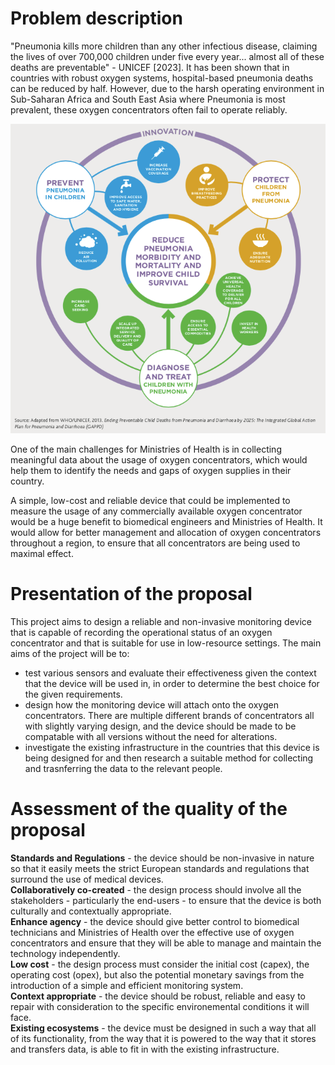 # Problem description

"Pneumonia kills more children than any other infectious disease, claiming the lives of over 700,000 children under five every year... almost all of these deaths are preventable" - UNICEF [2023]. It has been shown that in countries with robust oxygen systems, hospital-based pneumonia deaths can be reduced by half. However, due to the harsh operating environment in Sub-Saharan Africa and South East Asia where Pneumonia is most prevalent, these oxygen concentrators often fail to operate reliably.

![Plan to reduce pneumonia.](assets/Protect-Prevent-Treat-Pneumonia-graphic.png)

One of the main challenges for Ministries of Health is in collecting meaningful data about the usage of oxygen concentrators, which would help them to identify the needs and gaps of oxygen supplies in their country.

A simple, low-cost and reliable device that could be implemented to measure the usage of any commercially available oxygen concentrator would be a huge benefit to biomedical engineers and Ministries of Health. It would allow for better management and allocation of oxygen concentrators throughout a region, to ensure that all concentrators are being used to maximal effect.

# Presentation of the proposal

This project aims to design a reliable and non-invasive monitoring device that is capable of recording the operational status of an oxygen concentrator and that is suitable for use in low-resource settings. The main aims of the project will be to:

- test various sensors and evaluate their effectiveness given the context that the device will be used in, in order to determine the best choice for the given requirements.  
- design how the monitoring device will attach onto the oxygen concentrators. There are multiple different brands of concentrators all with slightly varying design, and the device should be made to be compatable with all versions without the need for alterations.   
- investigate the existing infrastructure in the countries that this device is being designed for and then research a suitable method for collecting and trasnferring the data to the relevant people.

# Assessment of the quality of the proposal

**Standards and Regulations** - the device should be non-invasive in nature so that it easily meets the strict European standards and regulations that surround the use of medical devices.  
**Collaboratively co-created** - the design process should involve all the stakeholders - particularly the end-users - to ensure that the device is both culturally and contextually appropriate.  
**Enhance agency** - the device should give better control to biomedical technicians and Ministries of Health over the effective use of oxygen concentrators and ensure that they will be able to manage and maintain the technology independently.  
**Low cost** - the design process must consider the initial cost (capex), the operating cost (opex), but also the potential monetary savings from the introduction of a simple and efficient monitoring system.  
**Context appropriate** - the device should be robust, reliable and easy to repair with consideration to the specific environemental conditions it will face.  
**Existing ecosystems** - the device must be designed in such a way that all of its functionality, from the way that it is powered to the way that it stores and transfers data, is able to fit in with the existing infrastructure.  